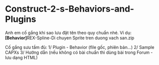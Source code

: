 # Construct-2-s-Behaviors-and-Plugins

Anh em cố gắng khi sao lưu đặt tên theo quy chuẩn nhé. Ví dụ:
<b>[Behavior]</b>REX-Spline-Di chuyen Sprite tren duong vach san.zip

Cố gắng sưu tầm đủ:
1/ Plugin - Behavior (file gốc, phiên bản...)
2/ Sample CAPXs
3/ Hướng dẫn (nếu không có bài chuẩn thì dùng bài trong Forum - lưu dạng HTML)
